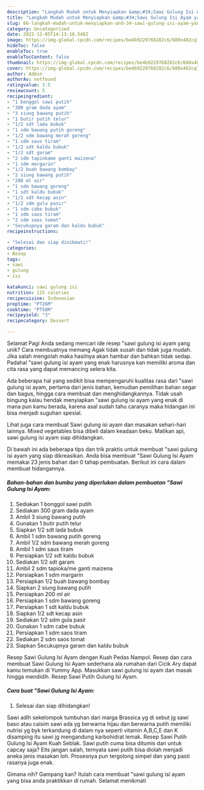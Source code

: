 ```yaml
---
description: "Langkah Mudah untuk Menyiapkan &amp;#34;Sawi Gulung Isi Ayam yang Enak, Sempurna"
title: "Langkah Mudah untuk Menyiapkan &amp;#34;Sawi Gulung Isi Ayam yang Enak, Sempurna"
slug: 66-langkah-mudah-untuk-menyiapkan-and-34-sawi-gulung-isi-ayam-yang-enak-sempurna
category: Uncategorized
date: 2022-12-05T14:13:18.548Z
image: https://img-global.cpcdn.com/recipes/be4b9229768282c6/680x482cq70/sawi-gulung-isi-ayam-foto-resep-utama.jpg
hideToc: false
enableToc: true
enableTocContent: false
thumbnail: https://img-global.cpcdn.com/recipes/be4b9229768282c6/680x482cq70/sawi-gulung-isi-ayam-foto-resep-utama.jpg
cover: https://img-global.cpcdn.com/recipes/be4b9229768282c6/680x482cq70/sawi-gulung-isi-ayam-foto-resep-utama.jpg
author: Admin
authorAv: notfound
ratingvalue: 3.5
reviewcount: 5
recipeingredient:
- "1 bonggol sawi putih"
- "300 gram dada ayam"
- "3 siung bawang putih"
- "1 butir putih telur"
- "1/2 sdt lada bubuk"
- "1 sdm bawang putih goreng"
- "1/2 sdm bawang merah goreng"
- "1 sdm saus tiram"
- "1/2 sdt kaldu bubuk"
- "1/2 sdt garam"
- "2 sdm tapiokame ganti maizena"
- "1 sdm margarin"
- "1/2 buah bawang bombay"
- "2 siung bawang putih"
- "200 ml air"
- "1 sdm bawang goreng"
- "1 sdt kaldu bubuk"
- "1/2 sdt kecap asin"
- "1/2 sdm gula pasir"
- "1 sdm cabe bubuk"
- "1 sdm saos tiram"
- "2 sdm saos tomat"
- "Secukupnya garam dan kaldu bubuk"
recipeinstructions:

- "Selesai dan siap dinikmati!"
categories:
- Resep
tags:
- sawi
- gulung
- isi

katakunci: sawi gulung isi 
nutrition: 115 calories
recipecuisine: Indonesian
preptime: "PT26M"
cooktime: "PT58M"
recipeyield: "3"
recipecategory: Dessert

---
```



Selamat Pagi Anda sedang mencari ide resep &#34;sawi gulung isi ayam yang unik? Cara membuatnya memang Agak tidak susah dan tidak juga mudah. Jika salah mengolah maka hasilnya akan hambar dan bahkan tidak sedap. Padahal &#34;sawi gulung isi ayam yang enak harusnya kan memiliki aroma dan cita rasa yang dapat memancing selera kita.


Ada beberapa hal yang sedikit bisa mempengaruhi kualitas rasa dari &#34;sawi gulung isi ayam, pertama dari jenis bahan, kemudian pemilihan bahan segar dan bagus, hingga cara membuat dan menghidangkannya. Tidak usah bingung kalau hendak menyiapkan &#34;sawi gulung isi ayam yang enak di mana pun kamu berada, karena asal sudah tahu caranya maka hidangan ini bisa menjadi suguhan spesial.

Lihat juga cara membuat Sawi gulung isi ayam dan masakan sehari-hari lainnya. Mixed vegetables bisa dibeli dalam keadaan beku. Matikan api, sawi gulung isi ayam siap dihidangkan.


Di bawah ini ada beberapa tips dan trik praktis untuk membuat &#34;sawi gulung isi ayam yang siap dikreasikan. Anda bisa membuat &#34;Sawi Gulung Isi Ayam memakai 23 jenis bahan dan 0 tahap pembuatan. Berikut ini cara dalam membuat hidangannya.

<!--inarticleads1-->

##### Bahan-bahan dan bumbu yang diperlukan dalam pembuatan &#34;Sawi Gulung Isi Ayam:

1. Sediakan 1 bonggol sawi putih
1. Sediakan 300 gram dada ayam
1. Ambil 3 siung bawang putih
1. Gunakan 1 butir putih telur
1. Siapkan 1/2 sdt lada bubuk
1. Ambil 1 sdm bawang putih goreng
1. Ambil 1/2 sdm bawang merah goreng
1. Ambil 1 sdm saus tiram
1. Persiapkan 1/2 sdt kaldu bubuk
1. Sediakan 1/2 sdt garam
1. Ambil 2 sdm tapioka/me ganti maizena
1. Persiapkan 1 sdm margarin
1. Persiapkan 1/2 buah bawang bombay
1. Siapkan 2 siung bawang putih
1. Persiapkan 200 ml air
1. Persiapkan 1 sdm bawang goreng
1. Persiapkan 1 sdt kaldu bubuk
1. Siapkan 1/2 sdt kecap asin
1. Sediakan 1/2 sdm gula pasir
1. Gunakan 1 sdm cabe bubuk
1. Persiapkan 1 sdm saos tiram
1. Sediakan 2 sdm saos tomat
1. Siapkan Secukupnya garam dan kaldu bubuk


Resep Sawi Gulung Isi Ayam dengan Kuah Pedas Nampol. Resep dan cara membuat Sawi Gulung Isi Ayam sederhana ala rumahan dari Cicik Ary dapat kamu temukan di Yummy App. Masukkan sawi gulung isi ayam dan masak hingga mendidih. Resep Sawi Putih Gulung Isi Ayam. 

<!--inarticleads2-->

##### Cara buat &#34;Sawi Gulung Isi Ayam:


1. Selesai dan siap dihidangkan!

Sawi adlh sekelompok tumbuhan dari marga Brassica yg di sebut jg sawi baso atau caisim sawi ada yg berwarna hijau dan berwarna putih memiliki nutrisi yg byk terkandung di dalam nya seperti vitamin A,B,C,E dan K disamping itu sawi jg mengandung karbohidrat lemak. Resep Sawi Putih Gulung Isi Ayam Kuah Seblak. Sawi putih cuma bisa ditumis dan untuk capcay saja? Eits jangan salah, ternyata sawi putih bisa diolah menjadi aneka jenis masakan loh. Prosesnya pun tergolong simpel dan yang pasti rasanya juga enak. 

Gimana nih? Gampang kan? Itulah cara membuat &#34;sawi gulung isi ayam yang bisa anda praktikkan di rumah. Selamat menikmati
